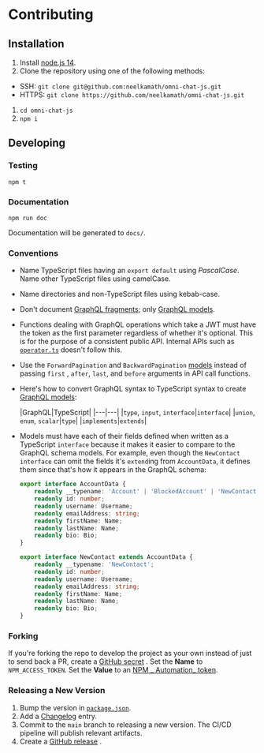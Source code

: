 # Contributing

## Installation

1. Install [node.js 14](https://nodejs.org/en/download/).
1. Clone the repository using one of the following methods:

- SSH: `git clone git@github.com:neelkamath/omni-chat-js.git`
- HTTPS: `git clone https://github.com/neelkamath/omni-chat-js.git`

1. `cd omni-chat-js`
1. `npm i`

## Developing

### Testing

```
npm t
```

### Documentation

```
npm run doc
```

Documentation will be generated to `docs/`.

### Conventions

- Name TypeScript files having an `export default` using _PascalCase_. Name other TypeScript files using camelCase.
- Name directories and non-TypeScript files using kebab-case.
- Don't document [GraphQL fragments](src/graphql-api/fragments.ts); only [GraphQL models](src/graphql-api/models.ts).
- Functions dealing with GraphQL operations which take a JWT must have the token as the first parameter regardless of
  whether it's optional. This is for the purpose of a consistent public API. Internal APIs such
  as [`operator.ts`](src/graphql-api/operator.ts) doesn't follow this.
- Use the `ForwardPagination` and `BackwardPagination` [models](src/graphql-api/pagination.ts) instead of
  passing `first`
  , `after`, `last`, and `before` arguments in API call functions.
- Here's how to convert GraphQL syntax to TypeScript syntax to create [GraphQL models](src/graphql-api/models.ts):

  |GraphQL|TypeScript|
          |---|---|
  |`type`, `input`, `interface`|`interface`|
  |`union`, `enum`, `scalar`|`type`|
  |`implements`|`extends`|
- Models must have each of their fields defined when written as a TypeScript `interface` because it makes it easier to
  compare to the GraphQL schema models. For example, even though the `NewContact` `interface` can omit the fields
  it's `extend`ing from `AccountData`, it defines them since that's how it appears in the GraphQL schema:
    ```typescript
    export interface AccountData {
        readonly __typename: 'Account' | 'BlockedAccount' | 'NewContact';
        readonly id: number;
        readonly username: Username;
        readonly emailAddress: string;
        readonly firstName: Name;
        readonly lastName: Name;
        readonly bio: Bio;
    }
    
    export interface NewContact extends AccountData {
        readonly __typename: 'NewContact';
        readonly id: number;
        readonly username: Username;
        readonly emailAddress: string;
        readonly firstName: Name;
        readonly lastName: Name;
        readonly bio: Bio;
    }
    ```

### Forking

If you're forking the repo to develop the project as your own instead of just to send back a PR, create
a [GitHub secret](https://docs.github.com/en/actions/reference/encrypted-secrets#creating-encrypted-secrets-for-a-repository)
. Set the **Name** to `NPM_ACCESS_TOKEN`. Set the **Value** to an [NPM _
Automation_ token](https://docs.npmjs.com/creating-and-viewing-access-tokens).

### Releasing a New Version

1. Bump the version in [`package.json`](package.json).
1. Add a [Changelog](CHANGELOG.md) entry.
1. Commit to the `main` branch to releasing a new version. The CI/CD pipeline will publish relevant artifacts.
1. Create
   a [GitHub release](https://docs.github.com/en/github/administering-a-repository/managing-releases-in-a-repository#creating-a-release)
   .

